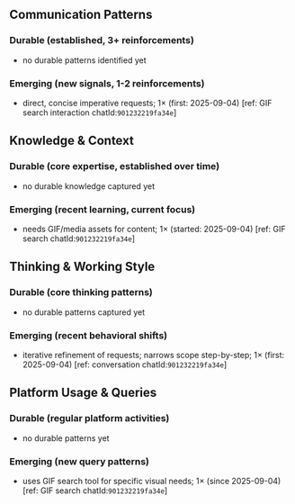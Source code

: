 ## Communication Patterns
### Durable (established, 3+ reinforcements)
- no durable patterns identified yet

### Emerging (new signals, 1-2 reinforcements)
- direct, concise imperative requests; 1× (first: 2025-09-04) [ref: GIF search interaction chatId:`901232219fa34e`]

## Knowledge & Context
### Durable (core expertise, established over time)
- no durable knowledge captured yet

### Emerging (recent learning, current focus)
- needs GIF/media assets for content; 1× (started: 2025-09-04) [ref: GIF search chatId:`901232219fa34e`]

## Thinking & Working Style
### Durable (core thinking patterns)
- no durable patterns captured yet

### Emerging (recent behavioral shifts)
- iterative refinement of requests; narrows scope step-by-step; 1× (first: 2025-09-04) [ref: conversation chatId:`901232219fa34e`]

## Platform Usage & Queries
### Durable (regular platform activities)
- no durable patterns yet

### Emerging (new query patterns)
- uses GIF search tool for specific visual needs; 1× (since 2025-09-04) [ref: GIF search chatId:`901232219fa34e`]